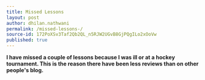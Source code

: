```yaml
---
title: Missed Lessons 
layout: post
author: dhilan.nathwani
permalink: /missed-lessons-/
source-id: 172PoXSv3Taf2Qb2QL_n5RJW2UGvB8GjPQgILo2xOoVw
published: true
---
```

**I have missed a couple of lessons because I was ill or at a hockey tournament. This is the reason there have been less reviews than on other people's blog.**

